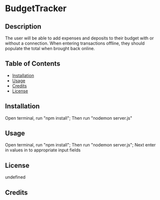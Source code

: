 # BudgetTracker

 ## Description 
The user will be able to add expenses and deposits to their budget with or without a connection. When entering transactions offline, they should populate the total when brought back online.

 ## Table of Contents
 * [Installation](#installation)
 * [Usage](#usage)
 * [Credits](#credits)
 * [License](#license)
             
 ## Installation
 Open terminal, run "npm install"; Then run "nodemon server.js"
                  
 ## Usage 
  Open terminal, run "npm install"; Then run "nodemon server.js"; Next enter in values in to appropriate input fields
         
 ## License
 undefined
        
 ## Credits
 
          